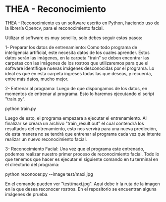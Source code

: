 # THEA - Reconocimiento
THEA - Reconocimiento es un software escrito en Python, haciendo uso de la librería Opencv, para el reconocimiento facial.

Utilizar el software es muy sencillo, solo debes seguir estos pasos:

1- Preparar los datos de entrenamiento:
Como todo programa de inteligencia artificial, este necesita datos de los cuales aprender. Estos datos serán las imágenes, en la carpeta "train" se deben encontrar las carpetas con las imágenes de los rostros que utilizaremos para que el software identifique nuevas imágenes desconocidas por el programa.
Lo ideal es que en esta carpeta ingreses todas las que deseas, y recuerda, entre más datos, mucho mejor.

2- Entrenar al programa:
Luego de que dispongamos de los datos, en momentos de entrenar al programa. Esto lo haremos ejecutando el script "train.py".

python train.py

Luego de esto, el programa empezara a ejecutar el entrenamiento. Al finalizar se creara un archivo "train_result.out" el cual contendrá los resultados del entrenamiento, esto nos servirá para una nueva predicción, de esta manera no se tendrá que entrenar al programa cada vez que intente realizar un nuevo reconocimiento facial.

3- Reconocimiento Facial:
Una vez que el programa este entrenado, podemos realizar nuestro primer proceso de reconocimiento facial. Todo lo que tenemos que hacer es ejecutar el siguiente comando en tu terminal en el directorio del programa:

python reconocer.py --image test/maxi.jpg

En el comando pueden ver "test/maxi.jpg". Aquí debe ir la ruta de la imagen en la que desea reconocer rostros. En el repositorio se encuentran alguna imágenes de prueba.

